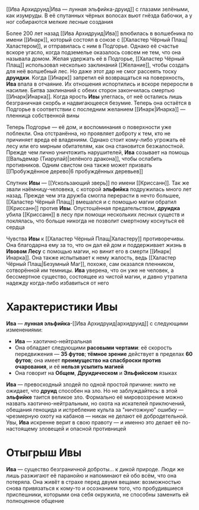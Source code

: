 [[Ива Архидруид|Ива — лунная эльфийка-друид]] с глазами зелёными, как изумруды. В её спутанных чёрных волосах вьют гнёзда бабочки, а у ног собираются мелкие лесные создания

Более 200 лет назад [[Ива Архидруид|Ива]] влюбилась в волшебника по имени [[Инарк]], который состоял в союзе с [[Халастер Чёрный Плащ|Халастером]], и отправилась с ним в Подгорье. Однако её счастье вскоре угасло, когда подземелье оказалось совсем не тем, что она называла домом. Желая удержать её в Подгорье, [[Халастер Чёрный Плащ]] использовал несколько заклинаний [[Желание]], чтобы создать для неё волшебный лес. Но даже этот дар не смог рассеять тоску **друидки**. Когда [[Инарк]] запретил ей возвращаться на поверхность, **Ива** впала в отчаяние. Их отношения испортились и вскоре переросли в насилие. Битва заклинаний с обеих сторон закончилась смертью [[Инарк|Инарка]]. Когда ярость **Ивы** улеглась, от неё остались лишь безграничная скорбь и надвигающееся безумие. Теперь она остаётся в Подгорье в соответствии с последним желанием [[Инарк|Инарка]] — пленница собственной вины

Теперь Подгорье — её дом, и воспоминания о поверхности уже поблекли. Она отстранённа, но проявляет доброту к тем, кто не причиняет вреда её владениям. Однако стоит кому-либо угрожать её лесу или его мирным обитателям, как она становится безжалостной. Прежде чем лично уничтожить нарушителей, **Ива** созывает на помощь [[Вальдемар (Тиарулай)|зелёного дракона]], чтобы ослабить противников. Одним свистом она также может призвать [[Пробуждённое дерево|6 пробуждённых деревьев]]

Спутник **Ивы** — [[Ускользающий зверь]] по имени [[Криссанн]]. Так же звали наёмницу-человека, с которой **эльфийка** подружилась много лет назад. Прежде чем эта дружба смогла перерасти в нечто большее, [[Халастер Чёрный Плащ]] вмешался и с помощью магии обратил [[Криссанн]] против **Ивы**. Опустошённая предательством, **друидка** убила [[Криссанн]] в лесу при помощи нескольких лесных существ и поклялась, что больше никогда не позволит смертному коснуться её сердца

Чувства **Ивы** к [[Халастер Чёрный Плащ|Халастеру]] противоречивы. Она благодарна ему за то, что он дал ей дом и поддерживает жизнь в **Ивовом Лесу** с помощью магии, но винит его в смерти [[Инарк|Инарка]]. Она также испытывает к нему жалость, ведь [[Халастер Чёрный Плащ|Безумный Маг]], похоже, сам оказался пленником, сотворённой им темницы. **Ива** уверена, что он уже не человек, а бессмертное существо, состоящее из чистой магии, и давно утратила надежду когда-либо избавиться от него

# Характеристики Ивы

**Ива** — **лунная эльфийка**-[[Ива Архидруид|архидруид]] с следующими изменениями:

- **Ива** — хаотично-нейтральная
- Она обладает следующими **расовыми чертами**: её скорость передвижения — **35 футов**; **тёмное зрение** действует в пределах **60 футов**; она имеет **преимущество на спасброски против очарования**, и её **нельзя усыпить магией**
- Она говорит на **Общем**, **Друидическом** и **Эльфийском** языках

**Ива** — превосходный злодей по одной простой причине: никто не ожидает, что **друид** способен на зло. Но не заблуждайтесь: в этой **эльфийке** таится великое зло. Формально её мировоззрение можно назвать хаотично-нейтральным, но охота на искателей приключений, обещания геноцида и истребление культа за "ничтожную" ошибку — чрезмерную охоту на кабанов — никак не делают её добродетельной. Увы, **Ива** искренне верит в свою правоту — и именно это делает её по-настоящему зловещей и опасной противницей

# Отыгрыш Ивы

**Ива** — существо безграничной доброты... к дикой природе. Люди же лишь разжигают её паранойю и напоминают ей обо всём, что она потеряла. Она живёт в страхе перед двумя вещами: возможностью снова привязаться к кому-то и осознанием того, что пробудившиеся приспешники, которыми она себя окружила, не способны заменить ей полноценное общение